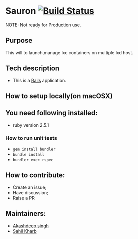 # Sauron [![Build Status](https://travis-ci.org/alexis-lxc/sauron.svg?branch=master)](https://travis-ci.org/alexis-lxc/sauron)

NOTE: Not ready for Production use.

## Purpose 

This will to launch,manage lxc containers on multiple lxd host.

## Tech description

* This is a [Rails](http://rubyonrails.org/) application.


## How to setup locally(on macOSX)

## You need following installed:

* ruby version 2.5.1

### How to run unit tests

*  ```gem install bundler```
* ```bundle install```
* ```bundler exec rspec```

## How to contribute:

* Create an issue;
* Have discussion;
* Raise a PR 

## Maintainers:

* [Akashdeep singh](https://github.com/akashkahlon)
* [Sahil Kharb](https://github.com/bitfury)
